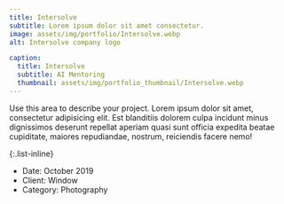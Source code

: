 ```yaml
---
title: Intersolve
subtitle: Lorem ipsum dolor sit amet consectetur.
image: assets/img/portfolio/Intersolve.webp
alt: Intersolve company logo

caption:
  title: Intersolve
  subtitle: AI Mentoring
  thumbnail: assets/img/portfolio_thumbnail/Intersolve.webp
---
```

Use this area to describe your project. Lorem ipsum dolor sit amet, consectetur adipisicing elit. Est blanditiis dolorem culpa incidunt minus dignissimos deserunt repellat aperiam quasi sunt officia expedita beatae cupiditate, maiores repudiandae, nostrum, reiciendis facere nemo!

{:.list-inline}
- Date: October 2019
- Client: Window
- Category: Photography

